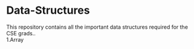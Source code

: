 # Data-Structures
This repository contains all the important data structures required for the CSE grads..</br>
1.Array
